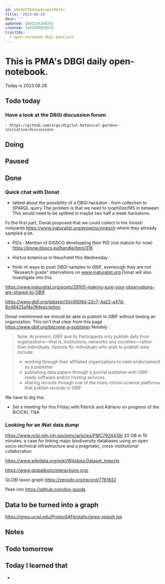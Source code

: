```yaml
---
id: p92dof7843ap4repef4b74c
title: '2023-08-28'
desc: ''
updated: 1693234268342
created: 1693209850576
traitIds:
  - open-notebook-dbgi-pmallard
---
```



# This is PMA's DBGI daily open-notebook.

Today is 2023.08.28

## Todo today

### Have a look at the DBGI discussion forum
    - https://github.com/orgs/digital-botanical-gardens-initiative/discussions
###
###

## Doing

## Paused

## Done

### Quick chat with Donat

- talked about the possibility of a DBGI hackaton : from collection to SPARQL query
The problem is that we need to lyophilize/MS in between
This would need to be splitted in maybe two half a week hackatons.

Fo the first part, Donat proposed that we could collect in the Vinesh vineyards https://www.inaturalist.org/projects/vinesch where they allready sampled a lot.

- PIDs :
Mention of DiSSCO developping their PID (not mature for now) https://know.dissco.eu/handle/item/318

- Hortus botanicus in Neuchatel this Wednesday 

- think of ways to push DBGI samples to GBIF, eventough they are not "Research grade" obervations on www.inaturalist.org
Donat will also investigate into this

https://www.inaturalist.org/posts/29105-making-sure-your-observations-are-shared-to-GBIF

https://www.gbif.org/dataset/50c9509d-22c7-4a22-a47d-8c48425ef4a7#description

Donat mentionned we should be able to publish to GBIF without beeing an organization.
This isn't that clear from this page https://www.gbif.org/become-a-publisher
Notably :

> Note: At present, GBIF and its Participants only publish data from organizations—that is, institutions, networks and societies—rather than individuals. Options for individuals who wish to publish data include:
> 
> - working through their affiliated organizations to seek endorsement as a publisher
> - publishing data papers through a journal publisher with GBIF-ready software and/or hosting services
> - sharing records through one of the many citizen science platforms that publish records to GBIF

We have to dig this

- Set a meeting for this Friday with Patrick and Adriano on progress of the BiCICKL TNA 


### Looking for an iNat data dump

https://www.ncbi.nlm.nih.gov/pmc/articles/PMC7924439/
20 GB in 10 minutes: a case for linking major biodiversity databases using an open socio-technical infrastructure and a pragmatic, cross-institutional collaboration

https://www.wikidata.org/wiki/Wikidata:Dataset_Imports

https://www.globalbioticinteractions.org/

GLOBI taxon graph https://zenodo.org/record/7761832


Peek into https://github.com/bio-guoda


## Data to be turned into a graph

https://gnps.ucsd.edu/ProteoSAFe/static/gnps-splash.jsp








## Notes

## Todo tomorrow

###
###
###


## Today I learned that

-